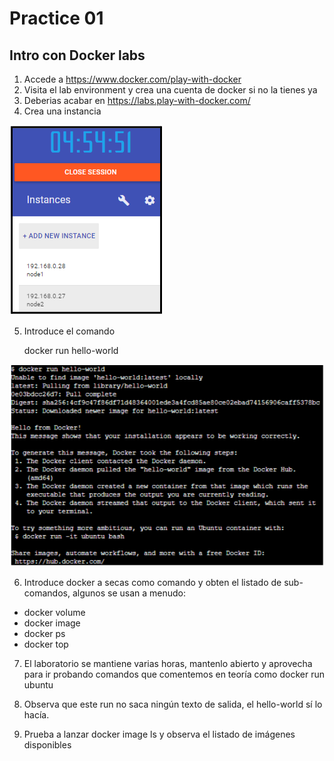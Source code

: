 # Practice 01

## Intro con Docker labs

1. Accede a https://www.docker.com/play-with-docker
2. Visita el lab environment y crea una cuenta de docker si no la tienes ya
3. Deberias acabar en https://labs.play-with-docker.com/
4. Crea una instancia

![Add new instance](./images/add-new-instance.png)

5. Introduce el comando

    docker run hello-world

![Docker run](./images/docker-run.png)

6. Introduce docker a secas como comando y obten el listado de sub-comandos, algunos se usan a menudo:

* docker volume
* docker image
* docker ps
* docker top

7. El laboratorio se mantiene varias horas, mantenlo abierto y aprovecha para ir probando comandos que comentemos en teoría como docker run ubuntu

8. Observa que este run no saca ningún texto de salida, el hello-world sí lo hacía.

9. Prueba a lanzar docker image ls y observa el listado de imágenes disponibles